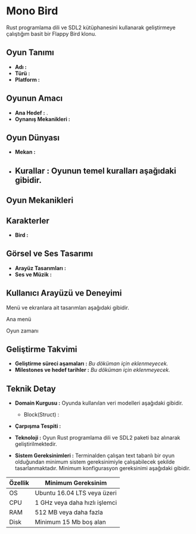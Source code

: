 # Mono Bird

Rust programlama dili ve SDL2 kütüphanesini kullanarak geliştirmeye çalıştığım basit bir Flappy Bird klonu.

## Oyun Tanımı

- **Adı  :** 
- **Türü :** 
- **Platform :** 

## Oyunun Amacı

- **Ana Hedef :** .
- **Oynanış Mekanikleri :** 

## Oyun Dünyası

- **Mekan :** 
- **Kurallar :** Oyunun temel kuralları aşağıdaki gibidir.
  - 

## Oyun Mekanikleri

## Karakterler

- **Bird :**

## Görsel ve Ses Tasarımı

- **Arayüz Tasarımları :** 
- **Ses ve Müzik :** 

## Kullanıcı Arayüzü ve Deneyimi

Menü ve ekranlara ait tasarımları aşağıdaki gibidir.

Ana menü

Oyun zamanı

## Geliştirme Takvimi

- **Geliştirme süreci aşamaları :** _Bu döküman için eklenmeyecek._
- **Milestones ve hedef tarihler :** _Bu döküman için eklenmeyecek._

## Teknik Detay

- **Domain Kurgusu :** Oyunda kullanılan veri modelleri aşağıdaki gibidir.
  - Block(Struct) :

- **Çarpışma Tespiti :**
- **Teknoloji :** Oyun Rust programlama dili ve SDL2 paketi baz alınarak geliştirilmektedir.
- **Sistem Gereksinimleri :** Terminalden çalışan text tabanlı bir oyun olduğundan minimum sistem gereksinimiyle çalışabilecek şekilde tasarlanmaktadır. Minimum konfigurasyon gereksinimi aşağıdaki gibidir.

| Özellik | Minimum Gereksinim            |
|---------|-------------------------------|
| OS      | Ubuntu 16.04 LTS veya üzeri   |
| CPU     | 1 GHz veya daha hızlı işlemci |
| RAM     | 512 MB veya daha fazla        |
| Disk    | Minimum 15 Mb boş alan        |

